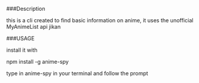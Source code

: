 ###Description

this is a cli created to find basic information on anime, it uses the unofficial MyAnimeList api jikan

###USAGE

install it with 

npm install -g anime-spy 

type in anime-spy in your terminal and follow the prompt
